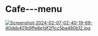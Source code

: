 # Cafe---menu
[![Screenshot-2024-02-07-02-40-19-69-40deb401b9ffe8e1df2f1cc5ba480b12.jpg](https://i.postimg.cc/SN3w2FWq/Screenshot-2024-02-07-02-40-19-69-40deb401b9ffe8e1df2f1cc5ba480b12.jpg)](https://postimg.cc/QHg6wz4n)
